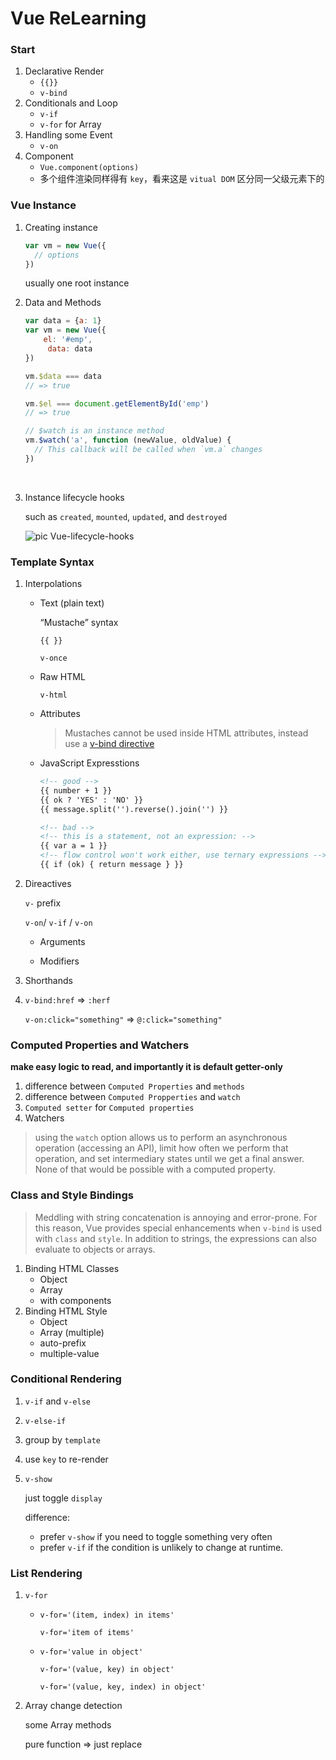 # Vue ReLearning

### Start

1. Declarative Render
   -  `{{}}`
   -  `v-bind`
2. Conditionals and Loop
   -  `v-if`
   -  `v-for` for Array
3. Handling some Event
   -  `v-on`
4. Component
   -  `Vue.component(options)`
   -  多个组件渲染同样得有 `key`，看来这是 `vitual DOM` 区分同一父级元素下的

### Vue Instance

1. Creating instance

   ```javascript
   var vm = new Vue({
     // options
   })
   ```

   usually one root instance

2. Data and Methods

   ```javascript
   var data = {a: 1}
   var vm = new Vue({
       el: '#emp',
     	data: data
   })

   vm.$data === data 
   // => true

   vm.$el === document.getElementById('emp') 
   // => true

   // $watch is an instance method
   vm.$watch('a', function (newValue, oldValue) {
     // This callback will be called when `vm.a` changes
   })
   ```

   ​

3. Instance lifecycle hooks

   such as `created`, `mounted`, `updated`, and `destroyed`

   ![pic Vue-lifecycle-hooks](https://vuejs.org/images/lifecycle.png)


### Template Syntax

1. Interpolations

   -  Text (plain text)

       “Mustache” syntax

      `{{ }}`

      `v-once`

   -  Raw HTML

      `v-html`

   -  Attributes

      >  Mustaches cannot be used inside HTML attributes, instead use a [v-bind directive](https://vuejs.org/v2/api/#v-bind)

   -  JavaScript Expresstions

      ```html
      <!-- good -->
      {{ number + 1 }}
      {{ ok ? 'YES' : 'NO' }}
      {{ message.split('').reverse().join('') }}

      <!-- bad -->
      <!-- this is a statement, not an expression: -->
      {{ var a = 1 }}
      <!-- flow control won't work either, use ternary expressions -->
      {{ if (ok) { return message } }}
      ```

2. Direactives

   `v-` prefix

   `v-on`/ `v-if` / `v-on`

   -  Arguments


   -  Modifiers

3. Shorthands
4. 
   `v-bind:href` => `:herf`

   `v-on:click="something"` =>  `@:click="something"`


### Computed Properties and Watchers

**make easy logic to read, and importantly it is default getter-only**

1. difference between `Computed Properties` and `methods`
2. difference between `Computed Propperties` and `watch`
3. `Computed setter` for `Computed properties`
4. Watchers

>   using the `watch` option allows us to perform an asynchronous operation (accessing an API), limit how often we perform that operation, and set intermediary states until we get a final answer. None of that would be possible with a computed property.

### Class and Style Bindings

>  Meddling with string concatenation is annoying and error-prone. For this reason, Vue provides special enhancements when `v-bind` is used with `class` and `style`. In addition to strings, the expressions can also evaluate to objects or arrays.

1. Binding HTML Classes
   -  Object
   -  Array
   -  with components
2. Binding HTML Style
   -  Object
   -  Array (multiple)
   -  auto-prefix
   -  multiple-value

### Conditional Rendering

1. `v-if` and `v-else`

2. `v-else-if`

3. group by `template`

4. use `key` to re-render

5. `v-show`

   just toggle `display`

   difference:

   -  prefer `v-show` if you need to toggle something very often
   -  prefer `v-if` if the condition is unlikely to change at runtime.

### List Rendering

1. `v-for`

   -  `v-for='(item, index) in items'`

      `v-for='item of items' `

   -  `v-for='value in object'`

      `v-for='(value, key) in object'`

      `v-for='(value, key, index) in object'`

2. Array change detection

   some Array methods

   pure function => just replace

   ​